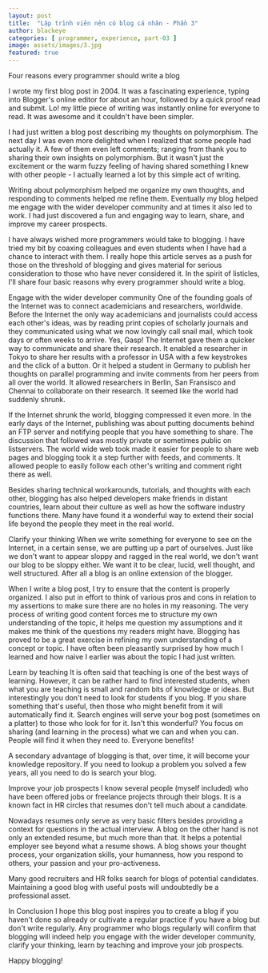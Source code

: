 ```yaml
---
layout: post
title:  "Lập trình viên nên có blog cá nhân - Phần 3"
author: blackeye
categories: [ programmer, experience, part-03 ]
image: assets/images/3.jpg
featured: true
---
```


Four reasons every programmer should write a blog

I wrote my first blog post in 2004. It was a fascinating experience, typing into Blogger's online editor for about an hour, followed by a quick proof read and submit. Lo! my little piece of writing was instantly online for everyone to read. It was awesome and it couldn't have been simpler.

 
I had just written a blog post describing my thoughts on polymorphism. The next day I was even more delighted when I realized that some people had actually it. A few of them even left comments; ranging from thank you to sharing their own insights on polymorphism. But it wasn't just the excitement or the warm fuzzy feeling of having shared something I knew with other people -  I actually learned a lot by this simple act of writing.

 
Writing about polymorphism helped me organize my own thoughts, and responding to comments helped me refine them. Eventually my blog helped me engage with the wider developer community and at times it also led to work. I had just discovered a fun and engaging way to learn, share, and improve my career prospects.

 
I have always wished more programmers would take to blogging. I have tried my bit by coaxing colleagues and even students when I have had a chance to interact with them. I really hope this article serves as a push for those on the threshold of blogging and gives material for serious consideration to those who have never considered it. In the spirit of listicles, I'll share four basic reasons why every programmer should write a blog.

 
Engage with the wider developer community
One of the founding goals of the Internet was to connect academicians and researchers, worldwide. Before the Internet the only way academicians and journalists could access each other's ideas, was by reading print copies of scholarly journals and they communicated using what we now lovingly call snail mail, which took days or often weeks to arrive. Yes, Gasp! The Internet gave them a quicker way to communicate and share their research. It enabled a researcher in Tokyo to share her results with a professor in USA with a few keystrokes and the click of a button. Or it helped a student in Germany to publish her thoughts on parallel programming and invite comments from her peers from all over the world. It allowed researchers in Berlin, San Fransisco and Chennai to collaborate on their research. It seemed like the world had suddenly shrunk.

 
If the Internet shrunk the world, blogging compressed it even more. In the early days of the Internet, publishing was about putting documents behind an FTP server and notifying people that you have something to share. The discussion that followed was mostly private or sometimes public on listservers. The world wide web took made it easier for people to share web pages and blogging took it a step further with  feeds, and comments. It allowed people to easily follow each other's writing and comment right there as well.

 
Besides sharing technical workarounds, tutorials, and thoughts with each other, blogging has also helped developers make friends in distant countries, learn about their culture as well as how the software industry functions there. Many have found it a wonderful way to extend their social life beyond the people they meet in the real world.

 
Clarify your thinking
When we write something for everyone to see on the Internet, in a certain sense, we are putting up a part of ourselves. Just like we don't want to appear sloppy and ragged in the real world, we don't want our blog to be sloppy either. We want it to be clear, lucid, well thought, and well structured. After all a blog is an online extension of the blogger. 

 
When I write a blog post, I try to ensure that the content is properly organized. I also put in effort to think of various pros and cons in relation to my assertions to make sure there are no holes in my reasoning. The very process of writing good content forces me to structure my own understanding of the topic, it helps me question my assumptions and it makes me think of the questions my readers might have. Blogging has proved to be a great exercise in refining my own understanding of a concept or topic. I have often been pleasantly surprised by how much I learned and how naive I earlier was about the topic I had just written.

 
Learn by teaching
It is often said that teaching is one of the best ways of learning. However, it can be rather hard to find interested students, when what you are teaching is small and random bits of knowledge or ideas. But interestingly you don't need to look for students if you blog. If you share something that's useful, then those who might benefit from it will automatically find it. Search engines will serve your bog post (sometimes on a platter) to those who look for for it. Isn't this wonderful? You focus on sharing (and learning in the process) what we can and when you can. People will find it when they need to. Everyone benefits!

 
A secondary advantage of blogging is that, over time, it will become your knowledge repository. If you need to lookup a problem you solved a few years, all you need to do is search your blog.

 
Improve your job prospects
I know several people (myself included) who have been offered jobs or freelance projects through their blogs. It is a known fact in HR circles that resumes don't tell much about a candidate.

 
Nowadays resumes only serve as very basic filters besides providing a context for questions in the actual interview. A blog on the other hand is not only an extended resume, but much more than that. It helps a potential employer see beyond what a resume shows. A blog shows your thought process, your organization skills, your humanness, how you respond to others, your passion and your pro-activeness.

 
Many good recruiters and HR folks search for blogs of potential candidates. Maintaining a good blog with useful posts will undoubtedly be a professional asset.

 
In Conclusion
I hope this blog post inspires you to create a blog if you haven't done so already or cultivate a regular practice if you have a blog but don't write regularly. Any programmer who blogs regularly will confirm that blogging will indeed help you engage with the wider developer community, clarify your thinking, learn by teaching and improve your job prospects.

 
Happy blogging!